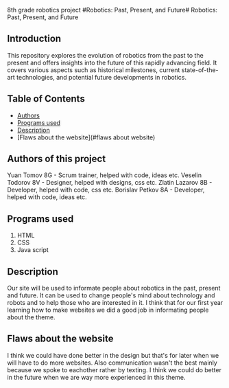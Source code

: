 8th grade robotics project
#Robotics: Past, Present, and Future# Robotics: Past, Present, and Future

## Introduction
This repository explores the evolution of robotics from the past to the present and offers insights into the future of this rapidly advancing field. It covers various aspects such as historical milestones, current state-of-the-art technologies, and potential future developments in robotics.

## **Table of Contents**
- [Authors](#authors)
- [Programs used](#programs)
- [Description](#description)
- [Flaws about the website](#flaws about website)
## Authors of this project
Yuan Tomov 8G - Scrum trainer, helped with code, ideas etc.
Veselin Todorov 8V - Designer, helped with designs, css etc.
Zlatin Lazarov 8B - Developer, helped with code, css etc.
Borislav Petkov 8A - Developer, helped with code, ideas etc.

## Programs used
1. HTML
2. CSS
3. Java script

## Description
Our site will be used to informate people about robotics in the past, present and future.
It can be used to change people's mind about technology and robots and to help those who are interested in it.
I think that for our first year learning how to make websites we did a good job in informating people about the theme.

## Flaws about the website
I think we could have done better in the design but that's for later when we will have to do more websites.
Also communication wasn't the best mainly because we spoke to eachother rather by texting.
I think we could do better in the future when we are way more experienced in this theme.
